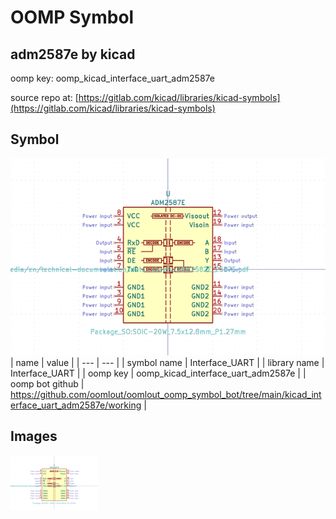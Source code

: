 # OOMP Symbol  
## adm2587e  by kicad  
  
oomp key: oomp_kicad_interface_uart_adm2587e  
  
source repo at: [https://gitlab.com/kicad/libraries/kicad-symbols](https://gitlab.com/kicad/libraries/kicad-symbols)  
## Symbol  
  
[![working.png](working_600.png)](working.png)  
| name | value | 
| --- | --- | 
| symbol name | Interface_UART | 
| library name | Interface_UART | 
| oomp key | oomp_kicad_interface_uart_adm2587e | 
| oomp bot github | https://github.com/oomlout/oomlout_oomp_symbol_bot/tree/main/kicad_interface_uart_adm2587e/working | 
## Images  
  
[![working.png](working_140.png)](working.png)  
